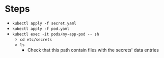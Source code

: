 # Steps
* `kubectl apply -f secret.yaml`
* `kubectl apply -f pod.yaml`
* `kubectl exec -it pods/my-app-pod -- sh`
  * `cd etc/secrets`
  * `ls`
    * Check that this path contain files with the secrets' data entries 
